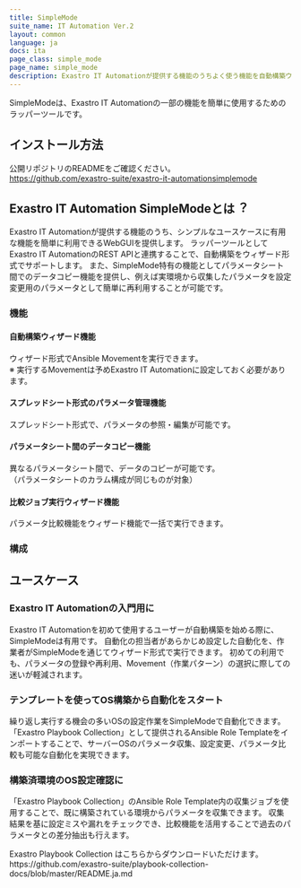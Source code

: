 ```yaml
---
title: SimpleMode
suite_name: IT Automation Ver.2
layout: common
language: ja
docs: ita
page_class: simple_mode
page_name: simple_mode
description: Exastro IT Automationが提供する機能のうちよく使う機能を自動構築ウィザードで簡単に設定できます。
---
```


<main id="main">
<article class="article">

<section id="" class="section">
    <p class="section-p">SimpleModeは、Exastro IT Automationの⼀部の機能を簡単に使⽤するためのラッパーツールです。</p>
</section>

<section id="" class="section">
    <h2 class="section-h2">インストール⽅法</h2>
    <p class="section-p">公開リポジトリのREADMEをご確認ください。<br>
    <a href="https://github.com/exastro-suite/exastro-it-automationsimplemode" class="touch">https://github.com/exastro-suite/exastro-it-automationsimplemode</a></p>
</section>

<section id="" class="section">
    <h2 class="section-h2">Exastro IT Automation SimpleModeとは︖</h2>
    <p class="section-p">Exastro IT Automationが提供する機能のうち、シンプルなユースケースに有⽤な機能を簡単に利⽤できるWebGUIを提供します。 ラッパーツールとしてExastro IT AutomationのREST APIと連携することで、⾃動構築をウィザード形式でサポートします。 また、SimpleMode特有の機能としてパラメータシート間でのデータコピー機能を提供し、例えば実環境から収集したパラメータを設定変更⽤のパラメータとして簡単に再利⽤することが可能です。</p>
    <h3 class="section-h3">機能</h3>
    <h4 class="section-h4">⾃動構築ウィザード機能</h4>
    <p class="section-p">ウィザード形式でAnsible Movementを実⾏できます。<br>
    ※ 実⾏するMovementは予めExastro IT Automationに設定しておく必要があります。</p>
    <h4 class="section-h4">スプレッドシート形式のパラメータ管理機能</h4>
    <p class="section-p">スプレッドシート形式で、パラメータの参照・編集が可能です。</p>
    <h4 class="section-h4">パラメータシート間のデータコピー機能</h4>
    <p class="section-p">異なるパラメータシート間で、データのコピーが可能です。<br>
    （パラメータシートのカラム構成が同じものが対象）</p>
    <h4 class="section-h4">⽐較ジョブ実⾏ウィザード機能</h4>
    <p class="section-p">パラメータ⽐較機能をウィザード機能で⼀括で実⾏できます。</p>
    <h3 class="section-h3">構成</h3>
</section>

<section id="" class="section">
    <h2 class="section-h2">ユースケース</h2>
    <h3 class="section-h3">Exastro IT Automationの⼊⾨⽤に</h3>
    <p class="section-p">Exastro IT Automationを初めて使⽤するユーザーが⾃動構築を始める際に、SimpleModeは有⽤です。 ⾃動化の担当者があらかじめ設定した⾃動化を、作業者がSimpleModeを通じてウィザード形式で実⾏できます。 初めての利⽤でも、パラメータの登録や再利⽤、Movement（作業パターン）の選択に際しての迷いが軽減されます。</p>
    <h3 class="section-h3">テンプレートを使ってOS構築から⾃動化をスタート</h3>
    <p class="section-p">繰り返し実⾏する機会の多いOSの設定作業をSimpleModeで⾃動化できます。 「Exastro Playbook Collection」として提供されるAnsible Role Templateをインポートすることで、サーバーOSのパラメータ収集、設定変更、パラメータ⽐較も可能な⾃動化を実現できます。</p>
    <h3 class="section-h3">構築済環境のOS設定確認に</h3>
    <p class="section-p">「Exastro Playbook Collection」のAnsible Role Template内の収集ジョブを使⽤することで、既に構築されている環境からパラメータを収集できます。 収集結果を基に設定ミスや漏れをチェックでき、⽐較機能を活⽤することで過去のパラメータとの差分抽出も⾏えます。</p>
    <p class="section-p">Exastro Playbook Collection はこちらからダウンロードいただけます。<br>
    <a herf="https://github.com/exastro-suite/playbook-collection-docs/blob/master/README.ja.md" class="touch">https://github.com/exastro-suite/playbook-collection-docs/blob/master/README.ja.md</a></p>
</section>

</article>
</main>